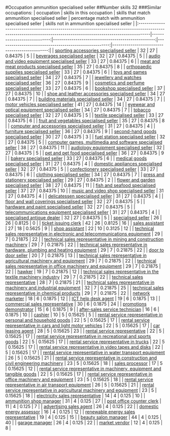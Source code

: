 #Occupation ammunition specialised seller
##Number skills 32
###Similar occupations:
| occupation                                                                                                                                                        |   skills in this occupation |   skills that match ammunition specialised seller |   percentage match with ammunition specialised seller |   skills not in ammunition specialised seller |
|:------------------------------------------------------------------------------------------------------------------------------------------------------------------|----------------------------:|--------------------------------------------------:|------------------------------------------------------:|----------------------------------------------:|
| [sporting accessories specialised seller](sporting_accessories_specialised_seller.md)                                                                             |                          32 |                                                27 |                                               0.84375 |                                             5 |
| [beverages specialised seller](beverages_specialised_seller.md)                                                                                                   |                          32 |                                                27 |                                               0.84375 |                                             5 |
| [audio and video equipment specialised seller](audio_and_video_equipment_specialised_seller.md)                                                                   |                          33 |                                                27 |                                               0.84375 |                                             6 |
| [meat and meat products specialised seller](meat_and_meat_products_specialised_seller.md)                                                                         |                          35 |                                                27 |                                               0.84375 |                                             8 |
| [orthopaedic supplies specialised seller](orthopaedic_supplies_specialised_seller.md)                                                                             |                          33 |                                                27 |                                               0.84375 |                                             6 |
| [toys and games specialised seller](toys_and_games_specialised_seller.md)                                                                                         |                          34 |                                                27 |                                               0.84375 |                                             7 |
| [jewellery and watches specialised seller](jewellery_and_watches_specialised_seller.md)                                                                           |                          36 |                                                27 |                                               0.84375 |                                             9 |
| [cosmetics and perfume specialised seller](cosmetics_and_perfume_specialised_seller.md)                                                                           |                          33 |                                                27 |                                               0.84375 |                                             6 |
| [bookshop specialised seller](bookshop_specialised_seller.md)                                                                                                     |                          37 |                                                27 |                                               0.84375 |                                            10 |
| [shoe and leather accessories specialised seller](shoe_and_leather_accessories_specialised_seller.md)                                                             |                          34 |                                                27 |                                               0.84375 |                                             7 |
| [building materials specialised seller](building_materials_specialised_seller.md)                                                                                 |                          34 |                                                27 |                                               0.84375 |                                             7 |
| [motor vehicles specialised seller](motor_vehicles_specialised_seller.md)                                                                                         |                          41 |                                                27 |                                               0.84375 |                                            14 |
| [eyewear and optical equipment specialised seller](eyewear_and_optical_equipment_specialised_seller.md)                                                           |                          34 |                                                27 |                                               0.84375 |                                             7 |
| [tobacco specialised seller](tobacco_specialised_seller.md)                                                                                                       |                          32 |                                                27 |                                               0.84375 |                                             5 |
| [textile specialised seller](textile_specialised_seller.md)                                                                                                       |                          33 |                                                27 |                                               0.84375 |                                             6 |
| [fruit and vegetables specialised seller](fruit_and_vegetables_specialised_seller.md)                                                                             |                          35 |                                                27 |                                               0.84375 |                                             8 |
| [computer and accessories specialised seller](computer_and_accessories_specialised_seller.md)                                                                     |                          31 |                                                27 |                                               0.84375 |                                             4 |
| [furniture specialised seller](furniture_specialised_seller.md)                                                                                                   |                          36 |                                                27 |                                               0.84375 |                                             9 |
| [second-hand goods specialised seller](second-hand_goods_specialised_seller.md)                                                                                   |                          30 |                                                27 |                                               0.84375 |                                             3 |
| [fuel station specialised seller](fuel_station_specialised_seller.md)                                                                                             |                          32 |                                                27 |                                               0.84375 |                                             5 |
| [computer games, multimedia and software specialised seller](computer_games,_multimedia_and_software_specialised_seller.md)                                       |                          38 |                                                27 |                                               0.84375 |                                            11 |
| [audiology equipment specialised seller](audiology_equipment_specialised_seller.md)                                                                               |                          32 |                                                27 |                                               0.84375 |                                             5 |
| [pet and pet food specialised seller](pet_and_pet_food_specialised_seller.md)                                                                                     |                          36 |                                                27 |                                               0.84375 |                                             9 |
| [bakery specialised seller](bakery_specialised_seller.md)                                                                                                         |                          33 |                                                27 |                                               0.84375 |                                             6 |
| [medical goods specialised seller](medical_goods_specialised_seller.md)                                                                                           |                          31 |                                                27 |                                               0.84375 |                                             4 |
| [domestic appliances specialised seller](domestic_appliances_specialised_seller.md)                                                                               |                          32 |                                                27 |                                               0.84375 |                                             5 |
| [confectionery specialised seller](confectionery_specialised_seller.md)                                                                                           |                          33 |                                                27 |                                               0.84375 |                                             6 |
| [clothing specialised seller](clothing_specialised_seller.md)                                                                                                     |                          34 |                                                27 |                                               0.84375 |                                             7 |
| [press and stationery specialised seller](press_and_stationery_specialised_seller.md)                                                                             |                          29 |                                                27 |                                               0.84375 |                                             2 |
| [flower and garden specialised seller](flower_and_garden_specialised_seller.md)                                                                                   |                          38 |                                                27 |                                               0.84375 |                                            11 |
| [fish and seafood specialised seller](fish_and_seafood_specialised_seller.md)                                                                                     |                          37 |                                                27 |                                               0.84375 |                                            10 |
| [music and video shop specialised seller](music_and_video_shop_specialised_seller.md)                                                                             |                          31 |                                                27 |                                               0.84375 |                                             4 |
| [delicatessen specialised seller](delicatessen_specialised_seller.md)                                                                                             |                          31 |                                                27 |                                               0.84375 |                                             4 |
| [floor and wall coverings specialised seller](floor_and_wall_coverings_specialised_seller.md)                                                                     |                          32 |                                                27 |                                               0.84375 |                                             5 |
| [hardware and paint specialised seller](hardware_and_paint_specialised_seller.md)                                                                                 |                          32 |                                                27 |                                               0.84375 |                                             5 |
| [telecommunications equipment specialised seller](telecommunications_equipment_specialised_seller.md)                                                             |                          31 |                                                27 |                                               0.84375 |                                             4 |
| [specialised antique dealer](specialised_antique_dealer.md)                                                                                                       |                          32 |                                                27 |                                               0.84375 |                                             5 |
| [specialised seller](specialised_seller.md)                                                                                                                       |                          26 |                                                26 |                                               0.8125  |                                             0 |
| [ticket issuing clerk](ticket_issuing_clerk.md)                                                                                                                   |                          42 |                                                26 |                                               0.8125  |                                            16 |
| [sales assistant](sales_assistant.md)                                                                                                                             |                          27 |                                                18 |                                               0.5625  |                                             9 |
| [shop assistant](shop_assistant.md)                                                                                                                               |                          22 |                                                10 |                                               0.3125  |                                            12 |
| [technical sales representative in electronic and telecommunications equipment](technical_sales_representative_in_electronic_and_telecommunications_equipment.md) |                          29 |                                                 7 |                                               0.21875 |                                            22 |
| [technical sales representative in mining and construction machinery](technical_sales_representative_in_mining_and_construction_machinery.md)                     |                          29 |                                                 7 |                                               0.21875 |                                            22 |
| [technical sales representative in hardware, plumbing and heating equipment](technical_sales_representative_in_hardware,_plumbing_and_heating_equipment.md)       |                          29 |                                                 7 |                                               0.21875 |                                            22 |
| [door to door seller](door_to_door_seller.md)                                                                                                                     |                          20 |                                                 7 |                                               0.21875 |                                            13 |
| [technical sales representative in agricultural machinery and equipment](technical_sales_representative_in_agricultural_machinery_and_equipment.md)               |                          29 |                                                 7 |                                               0.21875 |                                            22 |
| [technical sales representative in office machinery and equipment](technical_sales_representative_in_office_machinery_and_equipment.md)                           |                          29 |                                                 7 |                                               0.21875 |                                            22 |
| [hawker](hawker.md)                                                                                                                                               |                          19 |                                                 7 |                                               0.21875 |                                            12 |
| [technical sales representative in the textile machinery industry](technical_sales_representative_in_the_textile_machinery_industry.md)                           |                          29 |                                                 7 |                                               0.21875 |                                            22 |
| [technical sales representative](technical_sales_representative.md)                                                                                               |                          28 |                                                 7 |                                               0.21875 |                                            21 |
| [technical sales representative in machinery and industrial equipment](technical_sales_representative_in_machinery_and_industrial_equipment.md)                   |                          32 |                                                 7 |                                               0.21875 |                                            25 |
| [technical sales representative in chemical products](technical_sales_representative_in_chemical_products.md)                                                     |                          29 |                                                 7 |                                               0.21875 |                                            22 |
| [network marketer](network_marketer.md)                                                                                                                           |                          18 |                                                 6 |                                               0.1875  |                                            12 |
| [ICT help desk agent](ICT_help_desk_agent.md)                                                                                                                     |                          19 |                                                 6 |                                               0.1875  |                                            13 |
| [commercial sales representative](commercial_sales_representative.md)                                                                                             |                          30 |                                                 6 |                                               0.1875  |                                            24 |
| [promotions demonstrator](promotions_demonstrator.md)                                                                                                             |                          15 |                                                 6 |                                               0.1875  |                                             9 |
| [after-sales service technician](after-sales_service_technician.md)                                                                                               |                          16 |                                                 6 |                                               0.1875  |                                            10 |
| [cashier](cashier.md)                                                                                                                                             |                          10 |                                                 5 |                                               0.15625 |                                             5 |
| [rental service representative in personal and household goods](rental_service_representative_in_personal_and_household_goods.md)                                 |                          22 |                                                 5 |                                               0.15625 |                                            17 |
| [rental service representative in cars and light motor vehicles](rental_service_representative_in_cars_and_light_motor_vehicles.md)                               |                          22 |                                                 5 |                                               0.15625 |                                            17 |
| [car leasing agent](car_leasing_agent.md)                                                                                                                         |                          28 |                                                 5 |                                               0.15625 |                                            23 |
| [rental service representative](rental_service_representative.md)                                                                                                 |                          22 |                                                 5 |                                               0.15625 |                                            17 |
| [rental service representative in recreational and sports goods](rental_service_representative_in_recreational_and_sports_goods.md)                               |                          22 |                                                 5 |                                               0.15625 |                                            17 |
| [rental service representative in trucks](rental_service_representative_in_trucks.md)                                                                             |                          22 |                                                 5 |                                               0.15625 |                                            17 |
| [rental service representative in video tapes and disks](rental_service_representative_in_video_tapes_and_disks.md)                                               |                          22 |                                                 5 |                                               0.15625 |                                            17 |
| [rental service representative in water transport equipment](rental_service_representative_in_water_transport_equipment.md)                                       |                          26 |                                                 5 |                                               0.15625 |                                            21 |
| [rental service representative in construction and civil engineering machinery](rental_service_representative_in_construction_and_civil_engineering_machinery.md) |                          23 |                                                 5 |                                               0.15625 |                                            18 |
| [sales processor](sales_processor.md)                                                                                                                             |                          17 |                                                 5 |                                               0.15625 |                                            12 |
| [rental service representative in machinery, equipment and tangible goods](rental_service_representative_in_machinery,_equipment_and_tangible_goods.md)           |                          22 |                                                 5 |                                               0.15625 |                                            17 |
| [rental service representative in office machinery and equipment](rental_service_representative_in_office_machinery_and_equipment.md)                             |                          23 |                                                 5 |                                               0.15625 |                                            18 |
| [rental service representative in air transport equipment](rental_service_representative_in_air_transport_equipment.md)                                           |                          26 |                                                 5 |                                               0.15625 |                                            21 |
| [rental service representative in agricultural machinery and equipment](rental_service_representative_in_agricultural_machinery_and_equipment.md)                 |                          23 |                                                 5 |                                               0.15625 |                                            18 |
| [electricity sales representative](electricity_sales_representative.md)                                                                                           |                          14 |                                                 4 |                                               0.125   |                                            10 |
| [ammunition shop manager](ammunition_shop_manager.md)                                                                                                             |                          31 |                                                 4 |                                               0.125   |                                            27 |
| [post office counter clerk](post_office_counter_clerk.md)                                                                                                         |                          11 |                                                 4 |                                               0.125   |                                             7 |
| [advertising sales agent](advertising_sales_agent.md)                                                                                                             |                          26 |                                                 4 |                                               0.125   |                                            22 |
| [domestic energy assessor](domestic_energy_assessor.md)                                                                                                           |                          16 |                                                 4 |                                               0.125   |                                            12 |
| [renewable energy sales representative](renewable_energy_sales_representative.md)                                                                                 |                          19 |                                                 4 |                                               0.125   |                                            15 |
| [beauty salon manager](beauty_salon_manager.md)                                                                                                                   |                          44 |                                                 4 |                                               0.125   |                                            40 |
| [garage manager](garage_manager.md)                                                                                                                               |                          26 |                                                 4 |                                               0.125   |                                            22 |
| [market vendor](market_vendor.md)                                                                                                                                 |                          12 |                                                 4 |                                               0.125   |                                             8 |
